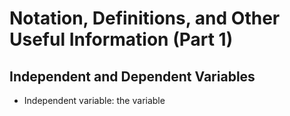 # Notation, Definitions, and Other Useful Information (Part 1)

## Independent and Dependent Variables

- Independent variable: the variable
